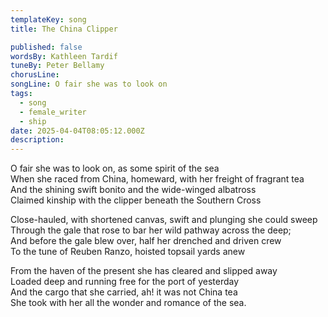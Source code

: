 ```yaml
---
templateKey: song
title: The China Clipper

published: false
wordsBy: Kathleen Tardif
tuneBy: Peter Bellamy
chorusLine: 
songLine: O fair she was to look on
tags:
  - song
  - female_writer
  - ship
date: 2025-04-04T08:05:12.000Z
description: 
---
```


O fair she was to look on, as some spirit of the sea\
When she raced from China, homeward, with her freight of fragrant tea\
And the shining swift bonito and the wide-winged albatross\
Claimed kinship with the clipper beneath the Southern Cross

Close-hauled, with shortened canvas, swift and plunging she could sweep\
Through the gale that rose to bar her wild pathway across the deep;\
And before the gale blew over, half her drenched and driven crew\
To the tune of Reuben Ranzo, hoisted topsail yards anew

From the haven of the present she has cleared and slipped away\
Loaded deep and running free for the port of yesterday\
And the cargo that she carried, ah! it was not China tea\
She took with her all the wonder and romance of the sea.
